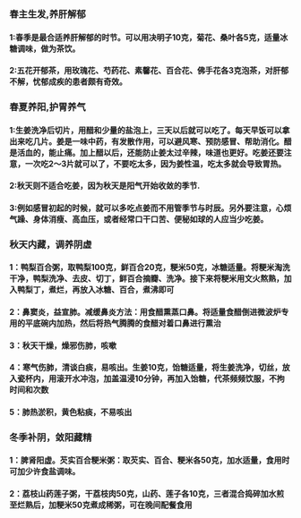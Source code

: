 ### 春主生发,养肝解郁
#### 1:春季是最合适养肝解郁的时节。可以用决明子10克，菊花、桑叶各5克，适量冰糖调味，做为茶饮。
#### 2:五花开郁茶，用玫瑰花、芍药花、素馨花、百合花、佛手花各3克泡茶，对肝郁不解，忧郁成疾的患者颇有奇效。
### 春夏养阳,护胃养气
#### 1:生姜洗净后切片，用醋和少量的盐泡上，三天以后就可以吃了。每天早饭可以拿出来吃几片。姜是一味中药，有发散作用，可以避风寒、预防感冒、帮助消化。醋是活血的，能止痛。加上醋以后，还能防止姜太过辛辣，味道也更好。吃姜还要注意，一次吃2～3片就可以了，不要吃太多，因为姜性温，吃太多就会导致胃热。
#### 2:秋天则不适合吃姜，因为秋天是阳气开始收敛的季节.
#### 3:例如感冒初起的时候，就可以多吃点姜而不用管季节与时辰。另外要注意，心烦气躁、身体消瘦、高血压，或者经常口干口苦、便秘如球的人应当少吃姜。
### 秋天内藏，调养阴虚
#### 1：鸭梨百合粥，取鸭梨100克，鲜百合20克，粳米50克，冰糖适量。将粳米淘洗干净，鸭梨洗净、去皮、切丁，鲜百合摘瓣、洗净。接下来将粳米用文火熬熟，加入鸭梨丁，煮烂，再放入冰糖、百合，煮沸即可
#### 2：鼻窦炎，益宣肺。减缓鼻炎方法：用食醋熏蒸口鼻。将适量食醋倒进微波炉专用的平底碗内加热，然后将热气腾腾的食醋对着口鼻进行熏治
#### 3：秋天干燥，燥邪伤肺，咳嗽
#### 4：寒气伤肺，清谈白痰，易咳出。生姜10克，饴糖适量，将生姜洗净，切丝，放入瓷杯内，用滚开水冲泡，加盖温浸10分钟，再加入饴糖，代茶频频饮服，不拘时间和次数
#### 5：肺热淤积，黄色粘痰，不易咳出
### 冬季补阴，敛阳藏精
#### 1：脾肾阳虚。芡实百合粳米粥：取芡实、百合、粳米各50克，加水适量，食用时可加少许食盐调味。
#### 2：荔枝山药莲子粥，干荔枝肉50克，山药、莲子各10克，三者混合捣碎加水煎至烂熟后，加粳米50克煮成稀粥，可在晚间配餐食用